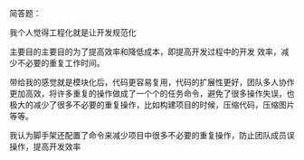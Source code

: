 简答题：

 我个人觉得工程化就是让开发规范化

 主要目的主要目的为了提高效率和降低成本，即提高开发过程中的开发 效率，减少不必要的重复工作时间。

 带给我的感觉就是模块化后，代码更容易复用，代码的扩展性更好，团队多人协作更加高效，将许多重复的操作做成了一个个的任务命令，避免了很多操作失误，也极大的减少了很多不必要的重复操作，比如构建项目的时候，压缩代码，压缩图片等等。



我认为脚手架还配置了命令来减少项目中很多不必要的重复操作，防止团队成员误操作，提高开发效率
